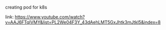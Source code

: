 creating pod for k8s

link: https://www.youtube.com/watch?v=AAJ6FTqIVMY&list=PL2We04F3Y_43dAehLMT5GxJhtk3mJtkl5&index=8
